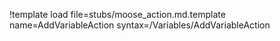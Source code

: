 !template load file=stubs/moose_action.md.template name=AddVariableAction syntax=/Variables/AddVariableAction